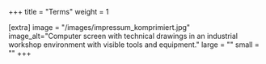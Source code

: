 +++
title = "Terms"
weight = 1

[extra]
image = "/images/impressum_komprimiert.jpg"
image_alt="Computer screen with technical drawings in an industrial workshop environment with visible tools and equipment."
large = ""
small = ""
+++
